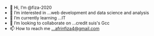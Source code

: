 - 👋 Hi, I’m @fiza-2020
- 👀 I’m interested in ...web development and data science and analysis 
- 🌱 I’m currently learning ...IT 
- 💞️ I’m looking to collaborate on ...credit suis's Gcc
- 📫 How to reach me ...afrinfiza4@gmail.com 

<!---
fiza-2020/fiza-2020 is a ✨ special ✨ repository because its `README.md` (this file) appears on your GitHub profile.
You can click the Preview link to take a look at your changes.
--->
